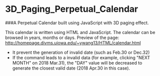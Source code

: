 # 3D_Paging_Perpetual_Calendar
###A Perpetual Calendar built using JavaScript with 3D paging effect.

This calendar is written using HTML and JavaScript. The calendar can be browsed in years, months or days.
Preview of the page: http://homepage.divms.uiowa.edu/~ywang13/HTML/calendar.html

- It prevent the generation of invalid date (such as Feb.30 or Dec.32)
- If the command leads to a invalid data (for example, clicking "NEXT MONTH" on 2018 Mar.31), the "DAY" value will be decreased to generate the closest valid date (2018 Apr.30 in this case).
